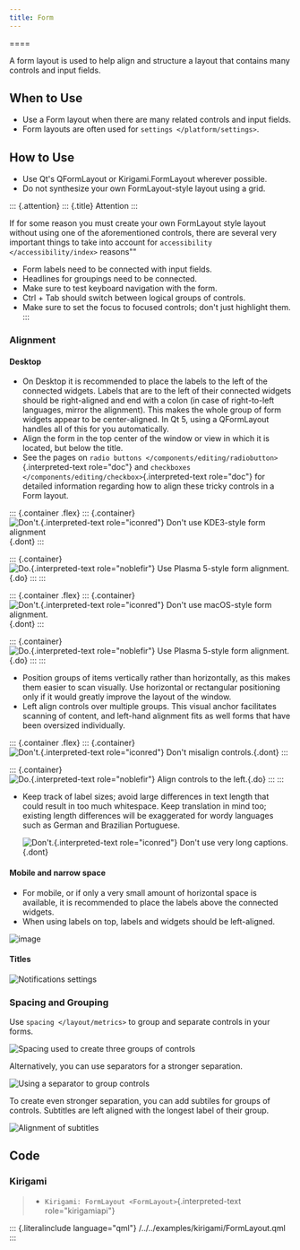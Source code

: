 ```yaml
---
title: Form
---
```

====

A form layout is used to help align and structure a layout that contains
many controls and input fields.

When to Use
-----------

-   Use a Form layout when there are many related controls and input
    fields.
-   Form layouts are often used for
    `settings </platform/settings>`.

How to Use
----------

-   Use Qt\'s QFormLayout or Kirigami.FormLayout wherever possible.
-   Do not synthesize your own FormLayout-style layout using a grid.

::: {.attention}
::: {.title}
Attention
:::

If for some reason you must create your own FormLayout style layout
without using one of the aforementioned controls, there are several very
important things to take into account for
`accessibility </accessibility/index>`
reasons\"\"

-   Form labels need to be connected with input fields.
-   Headlines for groupings need to be connected.
-   Make sure to test keyboard navigation with the form.
-   Ctrl + Tab should switch between logical groups of controls.
-   Make sure to set the focus to focused controls; don\'t just
    highlight them.
:::

### Alignment

#### Desktop

-   On Desktop it is recommended to place the labels to the left of the
    connected widgets. Labels that are to the left of their connected
    widgets should be right-aligned and end with a colon (in case of
    right-to-left languages, mirror the alignment). This makes the whole
    group of form widgets appear to be center-aligned. In Qt 5, using a
    QFormLayout handles all of this for you automatically.
-   Align the form in the top center of the window or view in which it
    is located, but below the title.
-   See the pages on
    `radio buttons </components/editing/radiobutton>`{.interpreted-text
    role="doc"} and
    `checkboxes </components/editing/checkbox>`{.interpreted-text
    role="doc"} for detailed information regarding how to align these
    tricky controls in a Form layout.

::: {.container .flex}
::: {.container}
![`Don't.`{.interpreted-text role="iconred"} Don\'t use KDE3-style form
alignment](/hig/Form_Align_KDE3.png){.dont}
:::

::: {.container}
![`Do.`{.interpreted-text role="noblefir"} Use Plasma 5-style form
alignment.](/hig/Form_Align_KDE5.png){.do}
:::
:::

::: {.container .flex}
::: {.container}
![`Don't.`{.interpreted-text role="iconred"} Don\'t use macOS-style form
alignment.](/hig/Form_Align_OSX.png){.dont}
:::

::: {.container}
![`Do.`{.interpreted-text role="noblefir"} Use Plasma 5-style form
alignment.](/hig/Form_Align_KDE5.png){.do}
:::
:::

-   Position groups of items vertically rather than horizontally, as
    this makes them easier to scan visually. Use horizontal or
    rectangular positioning only if it would greatly improve the layout
    of the window.
-   Left align controls over multiple groups. This visual anchor
    facilitates scanning of content, and left-hand alignment fits as
    well forms that have been oversized individually.

::: {.container .flex}
::: {.container}
![`Don't.`{.interpreted-text role="iconred"} Don\'t misalign
controls.](/hig/Form_Align_NO.png){.dont}
:::

::: {.container}
![`Do.`{.interpreted-text role="noblefir"} Align controls to the
left.](/hig/Form_Align_YES.png){.do}
:::
:::

-   Keep track of label sizes; avoid large differences in text length
    that could result in too much whitespace. Keep translation in mind
    too; existing length differences will be exaggerated for wordy
    languages such as German and Brazilian Portuguese.

    ![`Don't.`{.interpreted-text role="iconred"} Don\'t use very long
    captions.](/hig/Form_Align_Long.png){.dont}

#### Mobile and narrow space

-   For mobile, or if only a very small amount of horizontal space is
    available, it is recommended to place the labels above the connected
    widgets.
-   When using labels on top, labels and widgets should be left-aligned.

![image](/hig/Form_Align_YES_Mobile.png)

#### Titles

![Notifications settings](/hig/Settings-Notification-dark.png)

### Spacing and Grouping

Use `spacing </layout/metrics>` to group
and separate controls in your forms.

![Spacing used to create three groups of controls](/hig/Form3.png)

Alternatively, you can use separators for a stronger separation.

![Using a separator to group controls](/hig/Form4.png)

To create even stronger separation, you can add subtiles for groups of
controls. Subtitles are left aligned with the longest label of their
group.

![Alignment of subtitles](/hig/Form5.png)

Code
----

### Kirigami

> -   `Kirigami: FormLayout <FormLayout>`{.interpreted-text
>     role="kirigamiapi"}

::: {.literalinclude language="qml"}
/../../examples/kirigami/FormLayout.qml
:::
